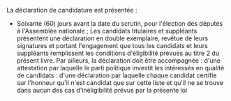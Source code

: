 La déclaration de candidature est présentée :
- Soixante (60) jours avant la date du scrutin, pour l'élection des députés à l'Assemblée nationale ;
Les candidats titulaires et suppléants présentent une déclaration en double exemplaire, revêtue de leurs signatures et portant l'engagement que tous les candidats et leurs suppléants remplissent les conditions d'éligibilité prévues au titre 2 du présent livre.
Par ailleurs, la déclaration doit être accompagnée :
d'une attestation par laquelle le parti politique investit les intéressés en qualité de candidats :
d'une déclaration par laquelle chaque candidat certifie sur l'honneur qu'il n'est candidat que sur cette liste et qu'il ne se trouve dans aucun des cas d'inéligibilité prévus par la présente loi